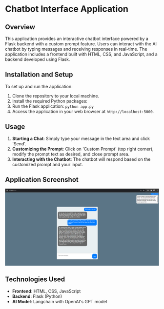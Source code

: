 # Chatbot Interface Application

## Overview

This application provides an interactive chatbot interface powered by a Flask backend with a custom prompt feature. Users can interact with the AI chatbot by typing messages and receiving responses in real-time. The application includes a frontend built with HTML, CSS, and JavaScript, and a backend developed using Flask.



## Installation and Setup

To set up and run the application:

1. Clone the repository to your local machine.
2. Install the required Python packages:
3. Run the Flask application:
`python app.py`
4. Access the application in your web browser at `http://localhost:5000`.

## Usage

1. **Starting a Chat**: Simply type your message in the text area and click 'Send'.
2. **Customizing the Prompt**: Click on 'Custom Prompt' (top right corner), modify the prompt text as desired, and close prompt area.
3. **Interacting with the Chatbot**: The chatbot will respond based on the customized prompt and your input.

## Application Screenshot

<!-- Insert your image here example.png -->
![Image Description](example.png)


## Technologies Used

- **Frontend**: HTML, CSS, JavaScript
- **Backend**: Flask (Python)
- **AI Model**: Langchain with OpenAI's GPT model